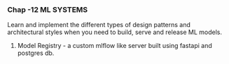 ### Chap -12 ML SYSTEMS

Learn and implement the different types of design patterns and architectural styles when you need to build, serve and release ML models.

1. Model Registry - a custom mlflow like server built using fastapi and postgres db.